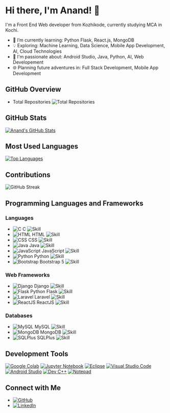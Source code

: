# Hi there, I'm Anand! 👋

I'm a Front End Web developer from Kozhikode, currently studying MCA in Kochi.

- 🌱 I’m currently learning: Python Flask, React.js, MongoDB
- 💡 Exploring: Machine Learning, Data Science, Mobile App Development, AI, Cloud Technologies
- 🚀 I'm passionate about: Android Studio, Java, Python, AI, Web Developement
- 🌐 Planning future adventures in: Full Stack Development, Mobile App Development

## GitHub Overview

- Total Repositories
  ![Total Repositories](https://img.shields.io/badge/Total-58-brightgreen?style=flat-square)

## GitHub Stats

[![Anand's GitHub Stats](https://github-readme-stats.vercel.app/api?username=AnandC7github&show_icons=true&count_private=true&hide=contribs,issues&theme=radical)](https://github.com/AnandC7github)


## Most Used Languages

[![Top Languages](https://github-readme-stats.vercel.app/api/top-langs/?username=AnandC7github&layout=compact&theme=radical)](https://github.com/AnandC7github)


## Contributions

![GitHub Streak](https://github-readme-streak-stats.herokuapp.com/?user=AnandC7github&)



## Programming Languages and Frameworks

### Languages
- ![C](https://img.icons8.com/color/48/000000/c-programming.png) C ![Skill](https://img.shields.io/badge/Skill-Intermediate-yellow)
- ![HTML](https://img.icons8.com/color/48/000000/html-5.png) HTML ![Skill](https://img.shields.io/badge/Skill-Expert-brightgreen)
- ![CSS](https://img.icons8.com/color/48/000000/css3.png) CSS ![Skill](https://img.shields.io/badge/Skill-Intermediate-yellow)
- ![Java](https://img.icons8.com/color/48/000000/java-coffee-cup-logo.png) Java ![Skill](https://img.shields.io/badge/Skill-Intermediate-yellow)
- ![JavaScript](https://img.icons8.com/color/48/000000/javascript.png) JavaScript ![Skill](https://img.shields.io/badge/Skill-Intermediate-yellow)
- ![Python](https://img.icons8.com/color/48/000000/python.png) Python ![Skill](https://img.shields.io/badge/Skill-Intermediate-yellow)
- ![Bootstrap](https://img.icons8.com/color/48/000000/bootstrap.png) Bootstrap 5 ![Skill](https://img.shields.io/badge/Skill-Intermediate-yellow)

### Web Frameworks
- ![Django](https://img.icons8.com/ios-filled/50/000000/django.png) Django ![Skill](https://img.shields.io/badge/Skill-Beginner-blue)
- ![Flask](https://img.icons8.com/ios-filled/50/000000/flask.png) Python Flask ![Skill](https://img.shields.io/badge/Skill-Intermediate-yellow)
- ![Laravel](https://img.icons8.com/ios-filled/50/000000/laravel.png) Laravel ![Skill](https://img.shields.io/badge/Skill-Intermediate-yellow)
- ![ReactJS](https://img.icons8.com/ios-filled/50/000000/react-native.png) ReactJS ![Skill](https://img.shields.io/badge/Skill-Beginner-blue)

### Databases
- ![MySQL](https://img.icons8.com/ios-filled/50/000000/mysql-logo.png) MySQL ![Skill](https://img.shields.io/badge/Skill-Expert-brightgreen)
- ![MongoDB](https://img.icons8.com/color/48/000000/mongodb.png) MongoDB ![Skill](https://img.shields.io/badge/Skill-Beginner-blue)
- ![SQLPlus](https://img.icons8.com/windows/32/000000/sql.png) SQLPlus ![Skill](https://img.shields.io/badge/Skill-Expert-brightgreen)



## Development Tools

[![Google Colab](https://img.shields.io/badge/Google_Colab-orange?logo=google-colab&style=flat-square)](https://colab.research.google.com/)
[![Jupyter Notebook](https://img.shields.io/badge/Jupyter_Notebook-blue?logo=jupyter&style=flat-square)](https://jupyter.org/)
[![Eclipse](https://img.shields.io/badge/Eclipse-yellow?logo=eclipse&style=flat-square)](https://www.eclipse.org/)
[![Visual Studio Code](https://img.shields.io/badge/VS_Code-blue?logo=visual-studio-code&style=flat-square)](https://code.visualstudio.com/)
[![Android Studio](https://img.shields.io/badge/Android_Studio-green?logo=android&style=flat-square)](https://developer.android.com/studio)
[![Dev C++](https://img.shields.io/badge/Dev_C++-purple?style=flat-square)](https://sourceforge.net/projects/orwelldevcpp/)
[![Notepad](https://img.shields.io/badge/Notepad-lightgrey?logo=notepad&style=flat-square)](https://notepad-plus-plus.org/)


## Connect with Me

- [![GitHub](https://img.shields.io/badge/GitHub-AnandC7github-black?logo=github&style=flat-square)](https://github.com/AnandC7github)
- [![LinkedIn](https://img.shields.io/badge/LinkedIn-Anand-blue?logo=linkedin&style=flat-square)](https://www.linkedin.com/in/anand-c-6708b1260/)


